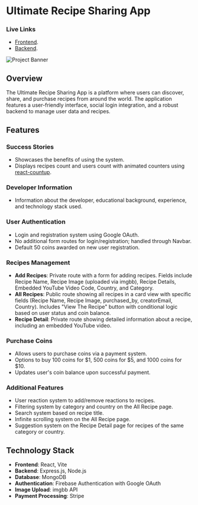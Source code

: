 
# Ultimate Recipe Sharing App


### Live Links
- [Frontend](https://ultimate-recipe.vercel.app/).
- [Backend](https://ultimate-recipe-server-twin.vercel.app/).

![Project Banner](https://i.ibb.co/qp8t8GT/screencapture-localhost-5173-2024-05-27-02-49-21.png)

## Overview

The Ultimate Recipe Sharing App is a platform where users can discover, share, and purchase recipes from around the world. The application features a user-friendly interface, social login integration, and a robust backend to manage user data and recipes. 

## Features

### Success Stories
- Showcases the benefits of using the system.
- Displays recipes count and users count with animated counters using [react-countup](https://www.npmjs.com/package/react-countup).

### Developer Information
- Information about the developer, educational background, experience, and technology stack used.

### User Authentication
- Login and registration system using Google OAuth.
- No additional form routes for login/registration; handled through Navbar.
- Default 50 coins awarded on new user registration.

### Recipes Management
- **Add Recipes**: Private route with a form for adding recipes. Fields include Recipe Name, Recipe Image (uploaded via imgbb), Recipe Details, Embedded YouTube Video Code, Country, and Category.
- **All Recipes**: Public route showing all recipes in a card view with specific fields (Recipe Name, Recipe Image, purchased_by, creatorEmail, Country). Includes "View The Recipe" button with conditional logic based on user status and coin balance.
- **Recipe Detail**: Private route showing detailed information about a recipe, including an embedded YouTube video.

### Purchase Coins
- Allows users to purchase coins via a payment system.
- Options to buy 100 coins for $1, 500 coins for $5, and 1000 coins for $10.
- Updates user's coin balance upon successful payment.

### Additional Features
- User reaction system to add/remove reactions to recipes.
- Filtering system by category and country on the All Recipe page.
- Search system based on recipe title.
- Infinite scrolling system on the All Recipe page.
- Suggestion system on the Recipe Detail page for recipes of the same category or country.

## Technology Stack

- **Frontend**: React, Vite
- **Backend**: Express.js, Node.js
- **Database**: MongoDB
- **Authentication**: Firebase Authentication with Google OAuth
- **Image Upload**: imgbb API
- **Payment Processing**: Stripe

